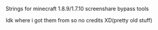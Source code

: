 Strings for minecraft 1.8.9/1.7.10 screenshare bypass tools

Idk where i got them from so no credits XD(pretty old stuff)

